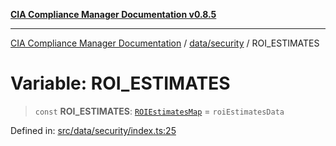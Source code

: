 [**CIA Compliance Manager Documentation v0.8.5**](../../../README.md)

***

[CIA Compliance Manager Documentation](../../../modules.md) / [data/security](../README.md) / ROI\_ESTIMATES

# Variable: ROI\_ESTIMATES

> `const` **ROI\_ESTIMATES**: [`ROIEstimatesMap`](../../../types/cia-services/interfaces/ROIEstimatesMap.md) = `roiEstimatesData`

Defined in: [src/data/security/index.ts:25](https://github.com/Hack23/cia-compliance-manager/blob/3ae0301247f765ba03c8c0fe645db4718bb8af76/src/data/security/index.ts#L25)
